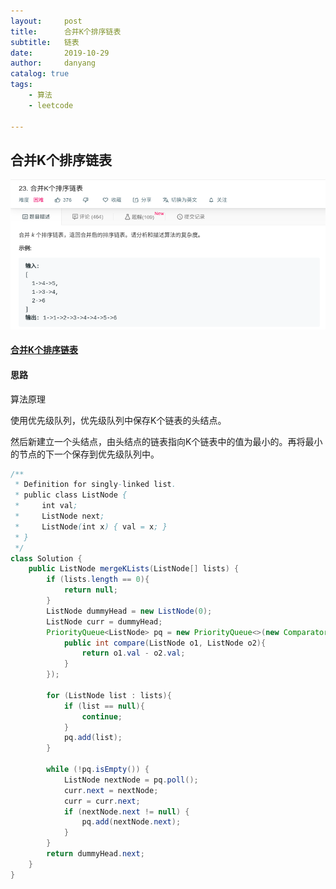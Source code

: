 ```yaml
---
layout:     post
title:      合并K个排序链表
subtitle:   链表
date:       2019-10-29
author:     danyang
catalog: true
tags:
    - 算法
    - leetcode

---
```


## 合并K个排序链表

![](../img/合并K个排序链表.png)

#### [合并K个排序链表](https://leetcode-cn.com/problems/merge-k-sorted-lists/)

#### 思路

算法原理

使用优先级队列，优先级队列中保存K个链表的头结点。

然后新建立一个头结点，由头结点的链表指向K个链表中的值为最小的。再将最小的节点的下一个保存到优先级队列中。



```java
/**
 * Definition for singly-linked list.
 * public class ListNode {
 *     int val;
 *     ListNode next;
 *     ListNode(int x) { val = x; }
 * }
 */
class Solution {
    public ListNode mergeKLists(ListNode[] lists) {
        if (lists.length == 0){
            return null;
        }
        ListNode dummyHead = new ListNode(0);
        ListNode curr = dummyHead;
        PriorityQueue<ListNode> pq = new PriorityQueue<>(new Comparator<ListNode>(){
            public int compare(ListNode o1, ListNode o2){
                return o1.val - o2.val;
            }
        });
        
        for (ListNode list : lists){
            if (list == null){
                continue;
            }
            pq.add(list);
        }
        
        while (!pq.isEmpty()) {
            ListNode nextNode = pq.poll();
            curr.next = nextNode;
            curr = curr.next;
            if (nextNode.next != null) {
                pq.add(nextNode.next);
            }
        }
        return dummyHead.next;
    }
}
```

